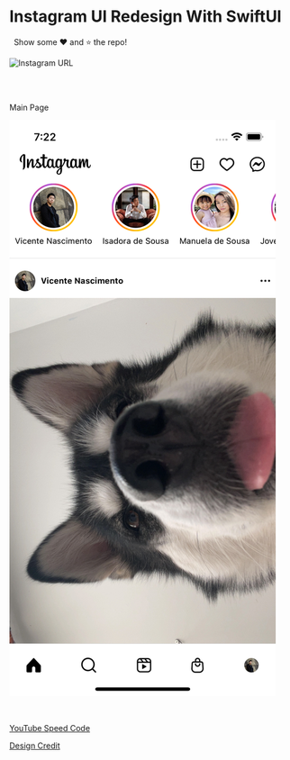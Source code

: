# Instagram UI Redesign With SwiftUI

&nbsp;&nbsp;Show some ❤️ and ⭐ the repo! 
<br />


![Instagram URL](https://upload.wikimedia.org/wikipedia/commons/thumb/2/2a/Instagram_logo.svg/800px-Instagram_logo.svg.png)



<br />
<br />

Main Page                       

![](./docs/image-app/instagram.png)

<br/>

[YouTube Speed Code](https://www.youtube.com/watch?v=LIEGA0QwPS4) 

[Design Credit](https://www.figma.com/community/file/878318142103232907)
